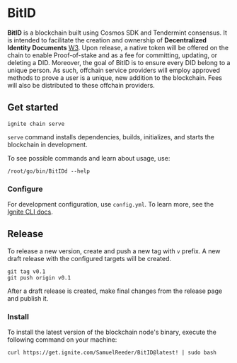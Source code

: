 # BitID
**BitID** is a blockchain built using Cosmos SDK and Tendermint consensus. It is intended to facilitate the creation and ownership of **Decentralized Identity Documents** [W3](https://www.w3.org/TR/did-core/). Upon release, a native token will be offered on the chain to enable Proof-of-stake and as a fee for committing, updating, or deleting a DID. Moreover, the goal of BitID is to ensure every DID belong to a unique person. As such, offchain service providers will employ approved methods to prove a user is a unique, new addition to the blockchain. Fees will also be distributed to these offchain providers.

## Get started

```
ignite chain serve
```

`serve` command installs dependencies, builds, initializes, and starts the blockchain in development.

To see possible commands and learn about usage, use:
```
/root/go/bin/BitIDd --help
```


### Configure

For development configuration, use `config.yml`. To learn more, see the [Ignite CLI docs](https://docs.ignite.com).

## Release
To release a new version, create and push a new tag with `v` prefix. A new draft release with the configured targets will be created.

```
git tag v0.1
git push origin v0.1
```

After a draft release is created, make final changes from the release page and publish it.

### Install
To install the latest version of the blockchain node's binary, execute the following command on your machine:

```
curl https://get.ignite.com/SamuelReeder/BitID@latest! | sudo bash
```
